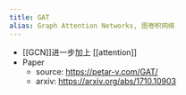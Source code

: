 ```yaml
---
title: GAT
alias: Graph Attention Networks, 图卷积网络
---
```


- [[GCN]]进一步加上 [[attention]]
- Paper
    - source: https://petar-v.com/GAT/
    - arxiv: https://arxiv.org/abs/1710.10903